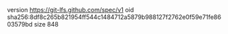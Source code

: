 version https://git-lfs.github.com/spec/v1
oid sha256:8df8c265b821954ff544c1484712a5879b988127f2762e0f59e71fe8603579bd
size 848
